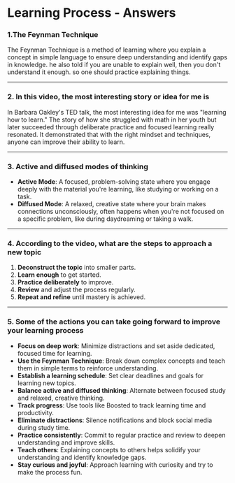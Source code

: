 # Learning Process - Answers

### 1.The Feynman Technique

The Feynman Technique is a method of learning where you explain a concept in simple language to ensure deep understanding and identify gaps in knowledge.
he also told if you are unable to explain well, then you don't understand it enough. so one should practice explaining things.

---

### 2. In this video, the most interesting story or idea for me is

In Barbara Oakley's TED talk, the most interesting idea for me was "learning how to learn." The story of how she struggled with math in her youth but later succeeded through deliberate practice and focused learning really resonated. It demonstrated that with the right mindset and techniques, anyone can improve their ability to learn.

---

### 3. Active and diffused modes of thinking

- **Active Mode**: A focused, problem-solving state where you engage deeply with the material you're learning, like studying or working on a task.
- **Diffused Mode**: A relaxed, creative state where your brain makes connections unconsciously, often happens when you're not focused on a specific problem, like during daydreaming or taking a walk.

---

### 4. According to the video, what are the steps to approach a new topic

1. **Deconstruct the topic** into smaller parts.
2. **Learn enough** to get started.
3. **Practice deliberately** to improve.
4. **Review** and adjust the process regularly.
5. **Repeat and refine** until mastery is achieved.

---

### 5. Some of the actions you can take going forward to improve your learning process
- **Focus on deep work**: Minimize distractions and set aside dedicated, focused time for learning.
- **Use the Feynman Technique**: Break down complex concepts and teach them in simple terms to reinforce understanding.
- **Establish a learning schedule**: Set clear deadlines and goals for learning new topics.
- **Balance active and diffused thinking**: Alternate between focused study and relaxed, creative thinking.
- **Track progress**: Use tools like Boosted to track learning time and productivity.
- **Eliminate distractions**: Silence notifications and block social media during study time.
- **Practice consistently**: Commit to regular practice and review to deepen understanding and improve skills.
- **Teach others**: Explaining concepts to others helps solidify your understanding and identify knowledge gaps.
- **Stay curious and joyful**: Approach learning with curiosity and try to make the process fun.
